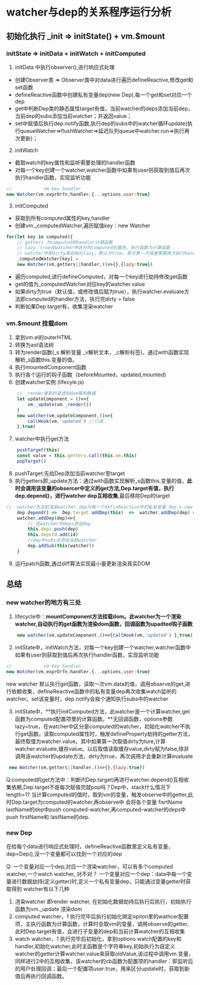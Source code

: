 # watcher与dep的关系程序运行分析

## 初始化执行 _init => initState() + vm.$mount

###  initState => initData + initWatch + initComputed

1. initData 中执行observer(),进行响应式处理
+ 创建Observer类 => Observer类中对data进行遍历defineReactive,修改get和set函数 
+ defineReactive函数中创建私有变量dep(new Dep),每一个get和set对应一个dep
+ get中判断Dep类的静态属性target有值，当前watcher的deps添加当前dep，当前dep的subs添加当前watcher；并返回value；
+ set中赋值后执行dep.notify函数,执行dep的subs中的watcher循环update(执行queueWatcher=>flushWatcher=>延迟队列queue中watcher.run=>执行再次更新)；

2. initWatch
+ 截取watch的key属性和监听需要处理的handler函数
+ 对每一个key创建一个watcher,watcher函数中如果有user则获取到值后再次执行handler函数，实现监听功能
``` js
//            vm key handler
new Watcher(vm,exprOrfn,handler,{...options,user:true}
```

3. initComputed
+ 获取到所有computed属性的key,handler
+ 创建vm._computedWatcher,遍历赋值key：new Watcher
```js
for(let key in computed){
    // getters 为computed的handler计算函数
    // lazy：true在watcher中区分时computed的属性，执行函数为计算函数
    // watcher中用dirty取初始化lazy，默认为true，表示第一次或者需要再次执行handler计算函数,为false读取缓存的值，即watcher的value
    _computedWatcher[key] = 
    new Watcher(vm,getters||handler,()=>{},{lazy:true})
```
+ 遍历computed,进行defineComputed，对每一个key进行劫持修改get函数
+ get的值为_computedWatcher对应key的watcher.value
+ 如果dirty为true（默认值，或修改值后赋为true），执行watcher.evaluate方法即computed的handler方法，执行完dirty = false
+ 判断如果Dep.target有，收集渲染watcher


### vm.$mount 挂载dom 

1. 拿到vm.el的outerHTML
2. 转换为ast语法树
3. 转为render函数(_s 解析变量 _v解析文本，_c解析标签)，通过with函数实现解析_s函数this.变量的值。
4. 执行mountedComponent函数
5. 执行各个运行的钩子函数（beforeMounted，updated,mounted)
6. 创建watcher实例 (lifecyle.js)
```js
    // _render拿到的是虚拟dom解构数据
    let updateComponent = ()=>{
        vm._update(vm._render())
    }
    new watcher(vm,updateComponent,()=>{
        callHook(vm,'updated') //订阅
    },true)
```
7. watcher中执行get方法 
```js
    pushTarget(this) 
    const value = this.getters.call(this.vm,this)
    popTarget() 

```
8. pushTarget:先给Dep添加当前watcher至target
9. 执行getters即_update方法：通过with函数实现解析_s函数this.变量的值，**此时会调用该变量的obsercer中定义的get方法,Dep.target有值，执行dep.depend()，进行watcher dep互相收集**,最后移除Dep的target
```js
//  watcher为当前渲染watcher,dep为每一个definReactive中的私有变量 dep = new Dep()
    dep.depend() =>  Dep.target.addDep(this)  =>  watcher.addDep(dep) =>
    watcher.addDep(dep)=>{
        // 在watcher中deps添加dep
        this.deps.push(dep)
        this.depsId.add(id)
        //dep中subs也添加当前watcher
        dep.addSub(this(watcher)) 
    }
```

9. 运行patch函数,通过diff算法实现最小量更新渲染真实DOM



## 总结

### new watcher的地方有三处
1. lifecycle中：**mountComponent方法挂载dom。此watcher为一个渲染watcher,自动执行的get函数为渲染dom函数，回调函数为upadted钩子函数**
```js
    new watcher(vm,updateComponent,()=>{callHook(vm,'updated') },true)
```

2.  initState中，initWatch方法，对每一个key创建一个watcher,watcher函数中如果有user则获取到值后再次执行handler函数，实现监听功能
``` js
//            vm key handler
new Watcher(vm,exprOrfn,handler,{...options,user:true}
```
new watcher 默认执行get函数，读取一次vm.data的值，调用observe的get,进行依赖收集，defineReactive函数中的私有变量dep再次收集watch监听的watcher。set该变量时，dep.notify会挨个通知执行subs中的watcher

3. initState中，**执行initComputed方法，此watcher是一个计算watcher,get函数为computed配置项里的计算函数。**无回调函数，options参数lazy=true，在watcher中区分是computed的watcher，初始化watcher不执行get函数。读取computed属性时，触发defineProperty劫持的getter方法，最终取值为watcher.value。其中如果第一次取值dirty为ture,计算watcher.evaluate,缓存value。以后取值读取缓存value,dirty赋为false,除非调用该watcher的update方法，dirty为true，再次调用才会重新计算evaluate
```js
 new Watcher(vm,getters||handler,()=>{},{lazy:true})
```
Q:computed的get方法中：判断if(Dep.target)再进行watcher.depend()互相收集依赖,Dep.target不是每次赋值完就pop吗？Dep中，stack什么情况下length>1?
当计算computed的值时，取到vm的变量，触发observe中的getter,此时Dep.target为computed的watcher,再observe中
会将各个变量 fisrtName lastName的dep中push computed-watcher,再computed-watcher的deps中push firstName和
lastName的dep.



### new Dep
在给每个data进行响应式处理时，defineReactive函数里定义私有变量，dep=Dep(),没一个变量都可以找到一个对应的dep

Q: 一个变量对应一个dep,对应一个渲染watcher，可以有多个computed watcher,一个watch watcher, 对不对？
一个变量对应一个dep：data中每一个变量进行数据劫持(定义getter)时,定义一个私有变量dep，只能通过变量getter时获取得到
watcher有以下几种 
1. 渲染watcher 即render watcher, 在初始化数据劫持后执行后执行，初始执行函数为vm._update 渲染dom
2. computed watcher，1 执行完毕后执行初始化绑定opiton里的wathcer配置项，主执行函数为计算函数，计算时会取vm的变量，调用observe的getter,此时Dep.target有值，会进行子变量的dep和当前计算watcher的互相收集
3. watch watcher，1 执行完毕后初始化，拿到options watch配置的key和handler,初始化watcher,此时主函数是个字符串key,初始执行为自定义watcher的getter计算watcher.value来获取oldValue,该过程中调用vm.变量，同样进行2中的互相收集，该watcher的cb函数为配置项的handler：即监听后的用户处理回调；最后一个配置项user:true，用来区分update时，获取到新值后再执行回调函数。
